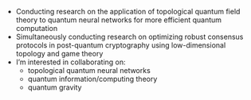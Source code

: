 - Conducting research on the application of topological quantum field theory to quantum neural networks for more efficient quantum computation
- Simultaneously conducting research on optimizing robust consensus protocols in post-quantum cryptography using low-dimensional topology and game theory
- I’m interested in collaborating on:
  - topological quantum neural networks
  - quantum information/computing theory
  - quantum gravity
